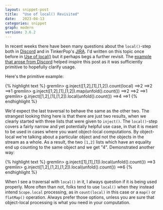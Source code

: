 ```yaml
---
layout: snippet-post
title:  "Use of local() Revisited"
date:   2023-04-13
categories: snippet
graph: modern
version: 3.6.2
---
```


In recent weeks there have been many questions about the `local()`-step both in [Discord](https://discord.gg/kfebyvDM9H) and in TinkerPop's [JIRA](https://issues.apache.org/jira/browse/TINKERPOP-2878). I'd written on this topic once before in [Use of local()](https://stephen.genoprime.com/snippet/2020/04/25/snippet-10.html) but it perhaps begs a further revisit. The [example that arose from Discord](https://www.answeroverflow.com/m/1095833771883888862) helped inspire this post as it was sufficiently primitive to hopefully clarify usage. 

Here's the primitive example:

{% highlight text %}
gremlin> g.inject([1,2],[1],[1,2]).count(local)
==>2
==>2
==>1
gremlin> g.inject([1,2],[1],[1,2]).map(unfold().count())
==>2
==>2
==>1
gremlin> g.inject([1,2],[1],[1,2]).local(unfold().count())
==>4
==>1
{% endhighlight %}

We'd expect the last traversal to behave the same as the other two. The strangest looking thing here is that there are just two results, when we clearly started with three lists that were given to `inject()`. The `local()`-step covers a fairly narrow and yet potentially helpful use case, in that it is meant to be used in cases where you want object-local computations. By object-local we're talking about a particular object and not the objects in the stream as a whole. As a result, the two `[1,2]` lists which have an equality end up counting to the same object and we get "4". Demonstrated another way:

{% highlight text %}
gremlin> g.inject([1],[1],[1]).local(unfold().count())
==>3
gremlin> g.inject([1,2],[1,2],[1,2]).local(unfold().count())
==>6
{% endhighlight %}

When I see a traversal with `local()` in it, I always question if it is being used properly. More often than not, folks tend to use `local()` when they instead intend `Scope.local` processing, as in `count(local)` in this case or a `map()` or `flatMap()` operation. Always prefer those options, unless you are sure that object-local processing is what you need in your computation. 

